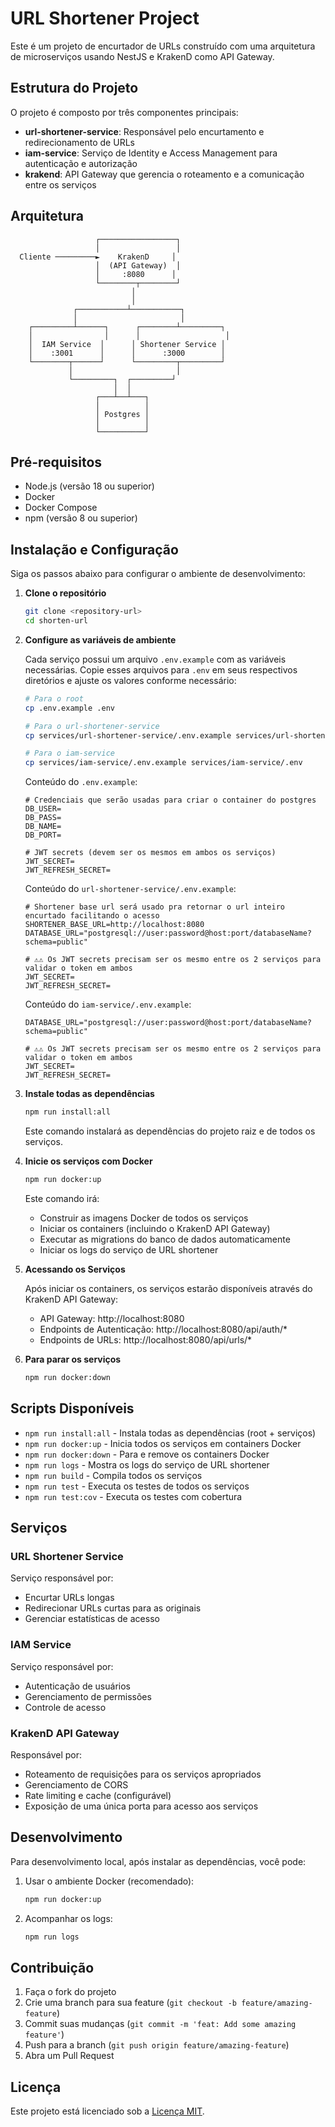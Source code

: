 # URL Shortener Project

Este é um projeto de encurtador de URLs construído com uma arquitetura de microserviços usando NestJS e KrakenD como API Gateway.

## Estrutura do Projeto

O projeto é composto por três componentes principais:

- **url-shortener-service**: Responsável pelo encurtamento e redirecionamento de URLs
- **iam-service**: Serviço de Identity e Access Management para autenticação e autorização
- **krakend**: API Gateway que gerencia o roteamento e a comunicação entre os serviços

## Arquitetura

```
                   ┌─────────────────┐
                   │                 │
  Cliente ─────────►    KrakenD     │
                   │  (API Gateway)  │
                   │     :8080      │
                   └────────┬────────┘
                           │
                           │
              ┌───────────┴───────────┐
              │                       │
    ┌─────────┴──────┐      ┌────────┴─────────┐
    │                │      │                   │
    │  IAM Service  │      │ Shortener Service │
    │    :3001      │      │      :3000        │
    └────────┬──────┘      └─────────┬─────────┘
             │                       │
             └─────────┐  ┌─────────┘
                       │  │
                   ┌───┴──┴───┐
                   │          │
                   │ Postgres │
                   │          │
                   └──────────┘
```

## Pré-requisitos

- Node.js (versão 18 ou superior)
- Docker
- Docker Compose
- npm (versão 8 ou superior)

## Instalação e Configuração

Siga os passos abaixo para configurar o ambiente de desenvolvimento:

1. **Clone o repositório**

   ```bash
   git clone <repository-url>
   cd shorten-url
   ```

2. **Configure as variáveis de ambiente**

   Cada serviço possui um arquivo `.env.example` com as variáveis necessárias. Copie esses arquivos para `.env` em seus respectivos diretórios e ajuste os valores conforme necessário:

   ```bash
   # Para o root
   cp .env.example .env

   # Para o url-shortener-service
   cp services/url-shortener-service/.env.example services/url-shortener-service/.env

   # Para o iam-service
   cp services/iam-service/.env.example services/iam-service/.env
   ```

   Conteúdo do `.env.example`:

   ```env
   # Credenciais que serão usadas para criar o container do postgres
   DB_USER=
   DB_PASS=
   DB_NAME=
   DB_PORT=

   # JWT secrets (devem ser os mesmos em ambos os serviços)
   JWT_SECRET=
   JWT_REFRESH_SECRET=
   ```

   Conteúdo do `url-shortener-service/.env.example`:

   ```env
   # Shortener base url será usado pra retornar o url inteiro encurtado facilitando o acesso
   SHORTENER_BASE_URL=http://localhost:8080
   DATABASE_URL="postgresql://user:password@host:port/databaseName?schema=public"

   # ⚠️⚠️ Os JWT secrets precisam ser os mesmo entre os 2 serviços para validar o token em ambos
   JWT_SECRET=
   JWT_REFRESH_SECRET=
   ```

   Conteúdo do `iam-service/.env.example`:

   ```env
   DATABASE_URL="postgresql://user:password@host:port/databaseName?schema=public"

   # ⚠️⚠️ Os JWT secrets precisam ser os mesmo entre os 2 serviços para validar o token em ambos
   JWT_SECRET=
   JWT_REFRESH_SECRET=
   ```

3. **Instale todas as dependências**

   ```bash
   npm run install:all
   ```

   Este comando instalará as dependências do projeto raiz e de todos os serviços.

4. **Inicie os serviços com Docker**

   ```bash
   npm run docker:up
   ```

   Este comando irá:

   - Construir as imagens Docker de todos os serviços
   - Iniciar os containers (incluindo o KrakenD API Gateway)
   - Executar as migrations do banco de dados automaticamente
   - Iniciar os logs do serviço de URL shortener

5. **Acessando os Serviços**

   Após iniciar os containers, os serviços estarão disponíveis através do KrakenD API Gateway:

   - API Gateway: http://localhost:8080
   - Endpoints de Autenticação: http://localhost:8080/api/auth/\*
   - Endpoints de URLs: http://localhost:8080/api/urls/\*

6. **Para parar os serviços**
   ```bash
   npm run docker:down
   ```

## Scripts Disponíveis

- `npm run install:all` - Instala todas as dependências (root + serviços)
- `npm run docker:up` - Inicia todos os serviços em containers Docker
- `npm run docker:down` - Para e remove os containers Docker
- `npm run logs` - Mostra os logs do serviço de URL shortener
- `npm run build` - Compila todos os serviços
- `npm run test` - Executa os testes de todos os serviços
- `npm run test:cov` - Executa os testes com cobertura

## Serviços

### URL Shortener Service

Serviço responsável por:

- Encurtar URLs longas
- Redirecionar URLs curtas para as originais
- Gerenciar estatísticas de acesso

### IAM Service

Serviço responsável por:

- Autenticação de usuários
- Gerenciamento de permissões
- Controle de acesso

### KrakenD API Gateway

Responsável por:

- Roteamento de requisições para os serviços apropriados
- Gerenciamento de CORS
- Rate limiting e cache (configurável)
- Exposição de uma única porta para acesso aos serviços

## Desenvolvimento

Para desenvolvimento local, após instalar as dependências, você pode:

1. Usar o ambiente Docker (recomendado):

   ```bash
   npm run docker:up
   ```

2. Acompanhar os logs:
   ```bash
   npm run logs
   ```

## Contribuição

1. Faça o fork do projeto
2. Crie uma branch para sua feature (`git checkout -b feature/amazing-feature`)
3. Commit suas mudanças (`git commit -m 'feat: Add some amazing feature'`)
4. Push para a branch (`git push origin feature/amazing-feature`)
5. Abra um Pull Request

## Licença

Este projeto está licenciado sob a [Licença MIT](LICENSE).
